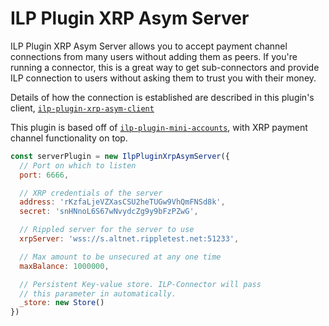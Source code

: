 # ILP Plugin XRP Asym Server

ILP Plugin XRP Asym Server allows you to accept payment channel connections
from many users without adding them as peers. If you're running a connector,
this is a great way to get sub-connectors and provide ILP connection to users
without asking them to trust you with their money.

Details of how the connection is established are described in this plugin's
client,
[`ilp-plugin-xrp-asym-client`](https://github.com/interledgerjs/ilp-plugin-xrp-asym-client)

This plugin is based off of
[`ilp-plugin-mini-accounts`](https://github.com/interledgerjs/ilp-plugin-mini-accounts),
with XRP payment channel functionality on top.

```js
const serverPlugin = new IlpPluginXrpAsymServer({
  // Port on which to listen
  port: 6666,

  // XRP credentials of the server
  address: 'rKzfaLjeVZXasCSU2heTUGw9VhQmFNSd8k',
  secret: 'snHNnoL6S67wNvydcZg9y9bFzPZwG',

  // Rippled server for the server to use
  xrpServer: 'wss://s.altnet.rippletest.net:51233',

  // Max amount to be unsecured at any one time
  maxBalance: 1000000,

  // Persistent Key-value store. ILP-Connector will pass
  // this parameter in automatically.
  _store: new Store()
})
```
